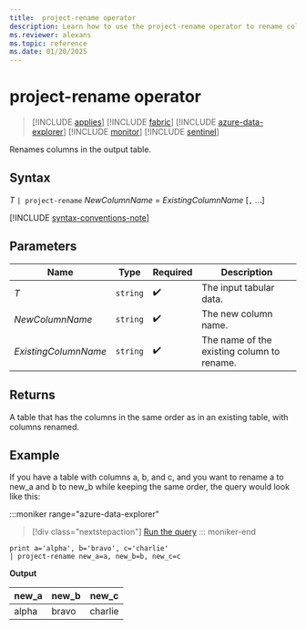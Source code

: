 ```yaml
---
title:  project-rename operator
description: Learn how to use the project-rename operator to rename columns in the output table.
ms.reviewer: alexans
ms.topic: reference
ms.date: 01/20/2025
---
```

# project-rename operator

> [!INCLUDE [applies](../includes/applies-to-version/applies.md)] [!INCLUDE [fabric](../includes/applies-to-version/fabric.md)] [!INCLUDE [azure-data-explorer](../includes/applies-to-version/azure-data-explorer.md)] [!INCLUDE [monitor](../includes/applies-to-version/monitor.md)] [!INCLUDE [sentinel](../includes/applies-to-version/sentinel.md)]

Renames columns in the output table.

## Syntax

*T* `| project-rename` *NewColumnName* = *ExistingColumnName* [`,` ...]

[!INCLUDE [syntax-conventions-note](../includes/syntax-conventions-note.md)]

## Parameters

| Name | Type | Required | Description |
|--|--|--|--|
| *T* | `string` |  :heavy_check_mark: | The input tabular data.|
| *NewColumnName* | `string` |  :heavy_check_mark: | The new column name.|
| *ExistingColumnName* | `string` |  :heavy_check_mark: | The name of the existing column to rename.|

## Returns

A table that has the columns in the same order as in an existing table, with columns renamed.

## Example

If you have a table with columns a, b, and c, and you want to rename a to new_a and b to new_b while keeping the same order, the query would look like this:

:::moniker range="azure-data-explorer"
> [!div class="nextstepaction"]
> <a href="https://dataexplorer.azure.com/clusters/help/databases/Samples?query=H4sIAAAAAAAAAyXGMQqAMAwF0N1TZMtSj5CzyE8ItFLbEoouHl7RN70RpU2CMOrI4EQqrIGzvzVhy4hanJebRvTdba7hDYdT82uDIH1R0T8m9gD9E68JUgAAAA%3D%3D" target="_blank">Run the query</a>
::: moniker-end

```kusto
print a='alpha', b='bravo', c='charlie'
| project-rename new_a=a, new_b=b, new_c=c
```

**Output**

|new_a|new_b|new_c|
|--|--|--|
|alpha|bravo|charlie|
